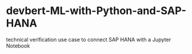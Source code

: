 # devbert-ML-with-Python-and-SAP-HANA
technical verification use case to connect SAP HANA with a Jupyter Notebook
